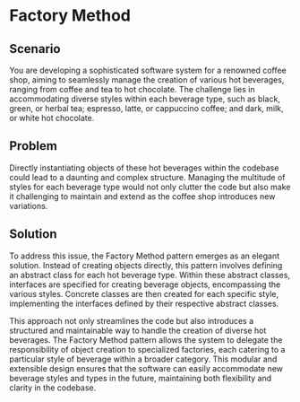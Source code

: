 # Factory Method

## Scenario

You are developing a sophisticated software system for a renowned coffee shop, aiming to seamlessly manage the creation of various hot beverages, ranging from coffee and tea to hot chocolate. The challenge lies in accommodating diverse styles within each beverage type, such as black, green, or herbal tea; espresso, latte, or cappuccino coffee; and dark, milk, or white hot chocolate.

## Problem

Directly instantiating objects of these hot beverages within the codebase could lead to a daunting and complex structure. Managing the multitude of styles for each beverage type would not only clutter the code but also make it challenging to maintain and extend as the coffee shop introduces new variations.

## Solution

To address this issue, the Factory Method pattern emerges as an elegant solution. Instead of creating objects directly, this pattern involves defining an abstract class for each hot beverage type. Within these abstract classes, interfaces are specified for creating beverage objects, encompassing the various styles. Concrete classes are then created for each specific style, implementing the interfaces defined by their respective abstract classes.

This approach not only streamlines the code but also introduces a structured and maintainable way to handle the creation of diverse hot beverages. The Factory Method pattern allows the system to delegate the responsibility of object creation to specialized factories, each catering to a particular style of beverage within a broader category. This modular and extensible design ensures that the software can easily accommodate new beverage styles and types in the future, maintaining both flexibility and clarity in the codebase.